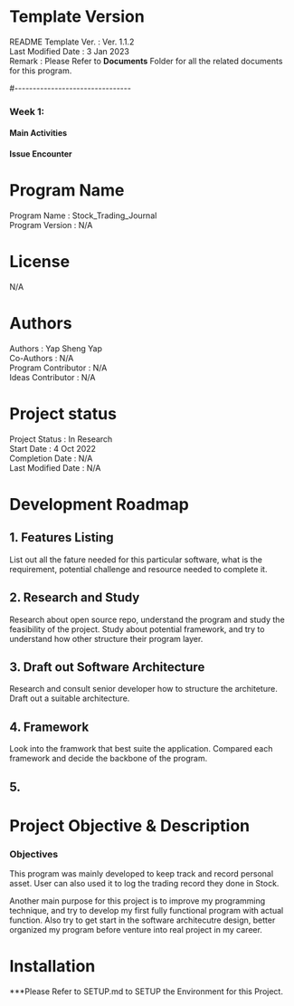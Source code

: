 # Template Version
README Template Ver.        : Ver. 1.1.2 <br>
Last Modified Date          : 3 Jan 2023 <br>
Remark                      : Please Refer to **Documents** Folder for all the related documents for this program.

#--------------------------------


### Week 1:
#### Main Activities
#### Issue Encounter
# Program Name
Program Name            : Stock_Trading_Journal <br>
Program Version         : N/A <br>

# License
N/A

# Authors
Authors                 : Yap Sheng Yap <br>
Co-Authors              : N/A <br>
Program Contributor     : N/A <br>
Ideas Contributor       : N/A <br>

# Project status
Project Status          : In Research <br>
Start Date              : 4 Oct 2022 <br>
Completion Date         : N/A <br>
Last Modified Date      : N/A <br>

# Development Roadmap
## 1. Features Listing
List out all the fature needed for this particular software, what is the requirement, potential challenge and resource needed to complete it.

## 2. Research and Study
Research about open source repo, understand the program and study the feasibility of the project. Study about potential framework, and try to understand how other structure their program layer.

## 3. Draft out Software Architecture
Research and consult senior developer how to structure the architeture. Draft out a suitable architecture.

## 4. Framework
Look into the framwork that best suite the application. Compared each framework and decide the backbone of the program. 

## 5. 


# Project Objective & Description
### Objectives
This program was mainly developed to keep track and record personal asset. User can also used it to log the trading record they done in Stock.

Another main purpose for this project is to improve my programming technique, and try to develop my first fully functional program with actual function. Also try to get start in the software architecutre design, better organized my program before venture into real project in my career.


# Installation
***Please Refer to SETUP.md to SETUP the Environment for this Project.

